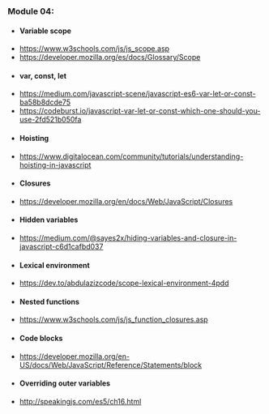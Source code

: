 ### Module 04:
- #### Variable scope
-   https://www.w3schools.com/js/js_scope.asp
-   https://developer.mozilla.org/es/docs/Glossary/Scope
- #### var, const, let
-   https://medium.com/javascript-scene/javascript-es6-var-let-or-const-ba58b8dcde75
-   https://codeburst.io/javascript-var-let-or-const-which-one-should-you-use-2fd521b050fa
- #### Hoisting
-   https://www.digitalocean.com/community/tutorials/understanding-hoisting-in-javascript
- #### Closures
-   https://developer.mozilla.org/en/docs/Web/JavaScript/Closures
- #### Hidden variables
-   https://medium.com/@sayes2x/hiding-variables-and-closure-in-javascript-c6d1cafbd037
- #### Lexical environment
-   https://dev.to/abdulazizcode/scope-lexical-environment-4pdd
- #### Nested functions
-   https://www.w3schools.com/js/js_function_closures.asp
- #### Code blocks
-   https://developer.mozilla.org/en-US/docs/Web/JavaScript/Reference/Statements/block
- #### Overriding outer variables
-   http://speakingjs.com/es5/ch16.html

